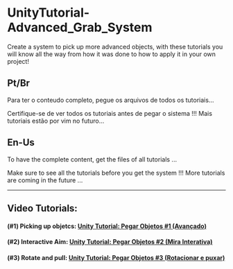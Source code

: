# UnityTutorial-Advanced_Grab_System
 Create a system to pick up more advanced objects, with these tutorials you will know all the way from how it was done to how to apply it in your own project!

## Pt/Br
Para ter o conteudo completo, pegue os arquivos de todos os tutoriais...

Certifique-se de ver todos os tutoriais antes de pegar o sistema !!!
Mais tutoriais estão por vim no futuro...

## En-Us
To have the complete content, get the files of all tutorials ...

Make sure to see all the tutorials before you get the system !!!
More tutorials are coming in the future ...

---

## Video Tutorials:

#### (#1) Picking up objetcs: [Unity Tutorial: Pegar Objetos #1 (Avançado)](https://www.youtube.com/watch?v=MMb5BBa7Zcw&ab_channel=THERedstoneBR)
#### (#2) Interactive Aim: [Unity Tutorial: Pegar Objetos #2 (Mira Interativa)](https://youtu.be/s3ZNCs75PIY)
#### (#3) Rotate and pull: [Unity Tutorial: Pegar Objetos #3 (Rotacionar e puxar)](https://youtu.be/0kMg3Ir63UY)
